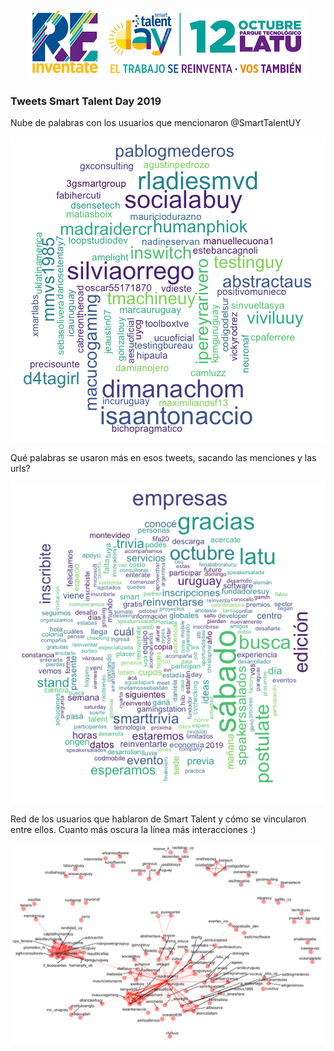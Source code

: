 <p align="center">
<img src="download.png"/>
</p>

### Tweets Smart Talent Day 2019 

Nube de palabras con los usuarios que mencionaron @SmartTalentUY

<p align="center">
<img src="users.png"/>
</p>

Qué palabras se usaron más en esos tweets, sacando las menciones y las urls?

<p align="center">
<img src="palabras.png"/>
</p>

Red de los usuarios que hablaron de Smart Talent y cómo se vincularon entre ellos. Cuanto más oscura la línea más interacciones :)

<p align="center">
<img src="red.png"/>
</p>

